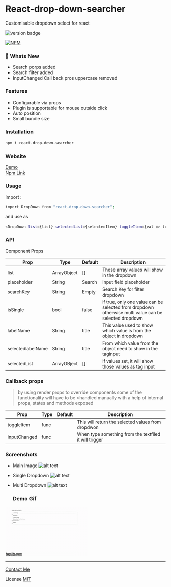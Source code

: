 # React-drop-down-searcher

Customisable dropdown select for react

<img src="https://badge.fury.io/js/react-drop-down-searcher.svg" alt="version badge">

[![NPM](https://nodei.co/npm/react-drop-down-searcher.png?mini=true)](https://nodei.co/npm/react-drop-down-searcher/)

### &#x1F53A; Whats New

- Search porps added 
- Search filter added 
- InputChanged Call back pros uppercase removed 

### Features

- Configurable via props
- Plugin is supportable for mouse outside click
- Auto position
- Small bundle size

### Installation

```sh
npm i react-drop-down-searcher
```

### Website

[Demo](https://npmplugins.firebaseapp.com)
<br/>
[Npm Link](https://www.npmjs.com/package/react-drop-down-searcher)

### Usage

Import :

```sh
import DropDown from "react-drop-down-searcher";
```

and use as

```sh
<DropDown list={list} selectedList={selectedItem} toggleItem={val => toggleItem(val)} handleInputChange= {(val)=>handleInputChange(val)}/>
```

### API

Component Props

| Prop              | Type        | Default | Description                                                                                          |
| ----------------- | ----------- | ------- | ---------------------------------------------------------------------------------------------------- |
| list              | ArrayObject | []      | These array values will show in the dropdown                                                         |
| placeholder       | String      | Search  | Input field placeholder                                               
| searchKey       | String      | Empty  | Search Key for filter dropdown                                             |
| isSingle          | bool        | false   | if true, only one value can be selected from dropdown otherwise multi value can be selected dropdown |
| labelName         | String      | title   | This value used to show which value is from the object in dropdown                                   |
| selectedlabelName | String      | title   | From which value from the object need to show in the taginput                                        |
| selectedList      | ArrayOBject | []      | If values set, it will show those values as tag input                                                |

### Callback props

> by using render props to override components some of the functionality will have to be >handled manually with a help of internal props, states and methods exposed

| Prop         | Type | Default | Description                                            |
| ------------ | ---- | ------- | ------------------------------------------------------ |
| toggleItem   | func |         | This will return the selected values from dropdwon     |
| inputChanged | func |         | When type something from the textfiled it will trigger |

### Screenshots

- Main Image
  ![alt text](https://firebasestorage.googleapis.com/v0/b/npmplugins.appspot.com/o/main.png?alt=media&token=e6748fab-0087-41c1-9581-fcbb73a39fdf)
- Single Dropdown
  ![alt text](https://firebasestorage.googleapis.com/v0/b/npmplugins.appspot.com/o/singleSelect.png?alt=media&token=48f4424e-3e05-4587-972e-66ec597261d0)
- Multi Dropdown
  ![alt text](https://firebasestorage.googleapis.com/v0/b/npmplugins.appspot.com/o/multiSelect.png?alt=media&token=4f04b082-deaa-4647-bc94-23c0d8b8772d)
  

  <h3>Demo Gif</h3>
<img src="./screenshots/demo.gif"/>
<hr>
<a href = "mailto: achsuthan@icloud.com">Contact Me</a>


License
  [MIT](https://github.com/Achsuthan/React-drop-down-searcher/blob/master/LICENSE)
